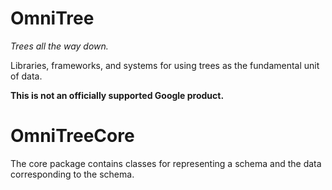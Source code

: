 # OmniTree

_Trees all the way down._

Libraries, frameworks, and systems for using trees as the fundamental unit of data.

**This is not an officially supported Google product.**

# OmniTreeCore

The core package contains classes for representing a schema and the data
corresponding to the schema.


